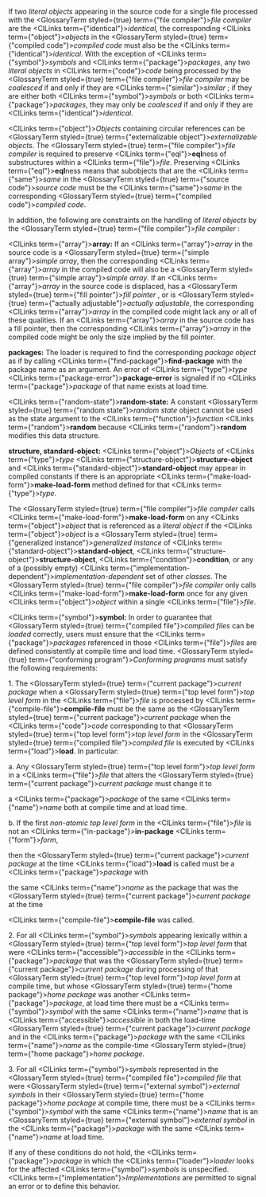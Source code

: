  



If two *literal objects* appearing in the source code for a single file processed with the <GlossaryTerm styled={true} term={"file compiler"}><i>file compiler</i></GlossaryTerm> are the <ClLinks  term={"identical"}><i>identical</i></ClLinks>, the corresponding <ClLinks  term={"object"}><i>objects</i></ClLinks> in the <GlossaryTerm styled={true} term={"compiled code"}><i>compiled code</i></GlossaryTerm> must also be the <ClLinks  term={"identical"}><i>identical</i></ClLinks>. With the exception of <ClLinks  term={"symbol"}><i>symbols</i></ClLinks> and <ClLinks  term={"package"}><i>packages</i></ClLinks>, any two *literal objects* in <ClLinks  term={"code"}><i>code</i></ClLinks> being processed by the <GlossaryTerm styled={true} term={"file compiler"}><i>file compiler</i></GlossaryTerm> may be *coalesced* if and only if they are <ClLinks  term={"similar"}><i>similar</i></ClLinks> ; if they are either both <ClLinks  term={"symbol"}><i>symbols</i></ClLinks> or both <ClLinks  term={"package"}><i>packages</i></ClLinks>, they may only be *coalesced* if and only if they are <ClLinks  term={"identical"}><i>identical</i></ClLinks>. 



<ClLinks  term={"object"}><i>Objects</i></ClLinks> containing circular references can be <GlossaryTerm styled={true} term={"externalizable object"}><i>externalizable objects</i></GlossaryTerm>. The <GlossaryTerm styled={true} term={"file compiler"}><i>file compiler</i></GlossaryTerm> is required to preserve <ClLinks  term={"eql"}><b>eql</b></ClLinks>ness of substructures within a <ClLinks  term={"file"}><i>file</i></ClLinks>. Preserving <ClLinks  term={"eql"}><b>eql</b></ClLinks>ness means that subobjects that are the <ClLinks  term={"same"}><i>same</i></ClLinks> in the <GlossaryTerm styled={true} term={"source code"}><i>source code</i></GlossaryTerm> must be the <ClLinks  term={"same"}><i>same</i></ClLinks> in the corresponding <GlossaryTerm styled={true} term={"compiled code"}><i>compiled code</i></GlossaryTerm>. 



In addition, the following are constraints on the handling of *literal objects* by the <GlossaryTerm styled={true} term={"file compiler"}><i>file compiler</i></GlossaryTerm> : 



<ClLinks  term={"array"}><b>array:</b></ClLinks> If an <ClLinks  term={"array"}><i>array</i></ClLinks> in the source code is a <GlossaryTerm styled={true} term={"simple array"}><i>simple array</i></GlossaryTerm>, then the corresponding <ClLinks  term={"array"}><i>array</i></ClLinks> in the compiled code will also be a <GlossaryTerm styled={true} term={"simple array"}><i>simple array</i></GlossaryTerm>. If an <ClLinks  term={"array"}><i>array</i></ClLinks> in the source code is displaced, has a <GlossaryTerm styled={true} term={"fill pointer"}><i>fill pointer</i></GlossaryTerm> , or is <GlossaryTerm styled={true} term={"actually adjustable"}><i>actually adjustable</i></GlossaryTerm>, the corresponding <ClLinks  term={"array"}><i>array</i></ClLinks> in the compiled code might lack any or all of these qualities. If an <ClLinks  term={"array"}><i>array</i></ClLinks> in the source code has a fill pointer, then the corresponding <ClLinks  term={"array"}><i>array</i></ClLinks> in the compiled code might be only the size implied by the fill pointer.  







**packages:** The loader is required to find the corresponding *package object* as if by calling <ClLinks  term={"find-package"}><b>find-package</b></ClLinks> with the package name as an argument. An error of <ClLinks  term={"type"}><i>type</i></ClLinks> <ClLinks  term={"package-error"}><b>package-error</b></ClLinks> is signaled if no <ClLinks  term={"package"}><i>package</i></ClLinks> of that name exists at load time. 



<ClLinks  term={"random-state"}><b>random-state:</b></ClLinks> A constant <GlossaryTerm styled={true} term={"random state"}><i>random state</i></GlossaryTerm> object cannot be used as the state argument to the <ClLinks  term={"function"}><i>function</i></ClLinks> <ClLinks  term={"random"}><b>random</b></ClLinks> because <ClLinks  term={"random"}><b>random</b></ClLinks> modifies this data structure. 



**structure, standard-object:** <ClLinks  term={"object"}><i>Objects</i></ClLinks> of <ClLinks  term={"type"}><i>type</i></ClLinks> <ClLinks  term={"structure-object"}><b>structure-object</b></ClLinks> and <ClLinks  term={"standard-object"}><b>standard-object</b></ClLinks> may appear in compiled constants if there is an appropriate <ClLinks  term={"make-load-form"}><b>make-load-form</b></ClLinks> method defined for that <ClLinks  term={"type"}><i>type</i></ClLinks>. 



The <GlossaryTerm styled={true} term={"file compiler"}><i>file compiler</i></GlossaryTerm> calls <ClLinks  term={"make-load-form"}><b>make-load-form</b></ClLinks> on any <ClLinks  term={"object"}><i>object</i></ClLinks> that is referenced as a *literal object* if the <ClLinks  term={"object"}><i>object</i></ClLinks> is a <GlossaryTerm styled={true} term={"generalized instance"}><i>generalized instance</i></GlossaryTerm> of <ClLinks  term={"standard-object"}><b>standard-object</b></ClLinks>, <ClLinks  term={"structure-object"}><b>structure-object</b></ClLinks>, <ClLinks  term={"condition"}><b>condition</b></ClLinks>, or any of a (possibly empty) <ClLinks  term={"implementation-dependent"}><i>implementation-dependent</i></ClLinks> set of other *classes*. The <GlossaryTerm styled={true} term={"file compiler"}><i>file compiler</i></GlossaryTerm> only calls <ClLinks  term={"make-load-form"}><b>make-load-form</b></ClLinks> once for any given <ClLinks  term={"object"}><i>object</i></ClLinks> within a single <ClLinks  term={"file"}><i>file</i></ClLinks>. 



<ClLinks  term={"symbol"}><b>symbol:</b></ClLinks> In order to guarantee that <GlossaryTerm styled={true} term={"compiled file"}><i>compiled files</i></GlossaryTerm> can be *loaded* correctly, users must ensure that the <ClLinks  term={"package"}><i>packages</i></ClLinks> referenced in those <ClLinks  term={"file"}><i>files</i></ClLinks> are defined consistently at compile time and load time. <GlossaryTerm styled={true} term={"conforming program"}><i>Conforming programs</i></GlossaryTerm> must satisfy the following requirements: 



1\. The <GlossaryTerm styled={true} term={"current package"}><i>current package</i></GlossaryTerm> when a <GlossaryTerm styled={true} term={"top level form"}><i>top level form</i></GlossaryTerm> in the <ClLinks  term={"file"}><i>file</i></ClLinks> is processed by <ClLinks  term={"compile-file"}><b>compile-file</b></ClLinks> must be the same as the <GlossaryTerm styled={true} term={"current package"}><i>current package</i></GlossaryTerm> when the <ClLinks  term={"code"}><i>code</i></ClLinks> corresponding to that <GlossaryTerm styled={true} term={"top level form"}><i>top level form</i></GlossaryTerm> in the <GlossaryTerm styled={true} term={"compiled file"}><i>compiled file</i></GlossaryTerm> is executed by <ClLinks  term={"load"}><b>load</b></ClLinks>. In particular: 



a. Any <GlossaryTerm styled={true} term={"top level form"}><i>top level form</i></GlossaryTerm> in a <ClLinks  term={"file"}><i>file</i></ClLinks> that alters the <GlossaryTerm styled={true} term={"current package"}><i>current package</i></GlossaryTerm> must change it to 



a <ClLinks  term={"package"}><i>package</i></ClLinks> of the same <ClLinks  term={"name"}><i>name</i></ClLinks> both at compile time and at load time. 



b. If the first *non-atomic top level form* in the <ClLinks  term={"file"}><i>file</i></ClLinks> is not an <ClLinks  term={"in-package"}><b>in-package</b></ClLinks> <ClLinks  term={"form"}><i>form</i></ClLinks>, 



then the <GlossaryTerm styled={true} term={"current package"}><i>current package</i></GlossaryTerm> at the time <ClLinks  term={"load"}><b>load</b></ClLinks> is called must be a <ClLinks  term={"package"}><i>package</i></ClLinks> with 



the same <ClLinks  term={"name"}><i>name</i></ClLinks> as the package that was the <GlossaryTerm styled={true} term={"current package"}><i>current package</i></GlossaryTerm> at the time 



<ClLinks  term={"compile-file"}><b>compile-file</b></ClLinks> was called. 



2\. For all <ClLinks  term={"symbol"}><i>symbols</i></ClLinks> appearing lexically within a <GlossaryTerm styled={true} term={"top level form"}><i>top level form</i></GlossaryTerm> that were <ClLinks  term={"accessible"}><i>accessible</i></ClLinks> in the <ClLinks  term={"package"}><i>package</i></ClLinks> that was the <GlossaryTerm styled={true} term={"current package"}><i>current package</i></GlossaryTerm> during processing of that <GlossaryTerm styled={true} term={"top level form"}><i>top level form</i></GlossaryTerm> at compile time, but whose <GlossaryTerm styled={true} term={"home package"}><i>home package</i></GlossaryTerm> was another <ClLinks  term={"package"}><i>package</i></ClLinks>, at load time there must be a <ClLinks  term={"symbol"}><i>symbol</i></ClLinks> with the same <ClLinks  term={"name"}><i>name</i></ClLinks> that is <ClLinks  term={"accessible"}><i>accessible</i></ClLinks> in both the load-time <GlossaryTerm styled={true} term={"current package"}><i>current package</i></GlossaryTerm> and in the <ClLinks  term={"package"}><i>package</i></ClLinks> with the same <ClLinks  term={"name"}><i>name</i></ClLinks> as the compile-time <GlossaryTerm styled={true} term={"home package"}><i>home package</i></GlossaryTerm>. 



3\. For all <ClLinks  term={"symbol"}><i>symbols</i></ClLinks> represented in the <GlossaryTerm styled={true} term={"compiled file"}><i>compiled file</i></GlossaryTerm> that were <GlossaryTerm styled={true} term={"external symbol"}><i>external symbols</i></GlossaryTerm> in their <GlossaryTerm styled={true} term={"home package"}><i>home package</i></GlossaryTerm> at compile time, there must be a <ClLinks  term={"symbol"}><i>symbol</i></ClLinks> with the same <ClLinks  term={"name"}><i>name</i></ClLinks> that is an <GlossaryTerm styled={true} term={"external symbol"}><i>external symbol</i></GlossaryTerm> in the <ClLinks  term={"package"}><i>package</i></ClLinks> with the same <ClLinks  term={"name"}><i>name</i></ClLinks> at load time. 



If any of these conditions do not hold, the <ClLinks  term={"package"}><i>package</i></ClLinks> in which the <ClLinks  term={"loader"}><i>loader</i></ClLinks> looks for the affected <ClLinks  term={"symbol"}><i>symbols</i></ClLinks> is unspecified. <ClLinks  term={"implementation"}><i>Implementations</i></ClLinks> are permitted to signal an error or to define this behavior. 











